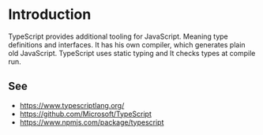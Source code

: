 # Introduction

TypeScript provides additional tooling for JavaScript. Meaning type definitions and interfaces. It has his own compiler, which generates plain old JavaScript.
TypeScript uses static typing and It checks types at compile run.

## See

-   https://www.typescriptlang.org/
-   https://github.com/Microsoft/TypeScript
-   https://www.npmjs.com/package/typescript
